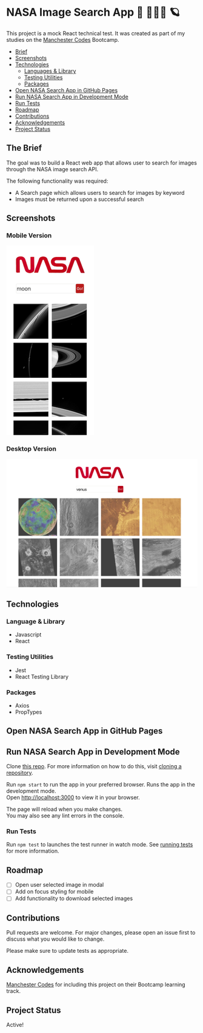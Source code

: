 # NASA Image Search App 🚀 🧑🏾‍🚀 🪐

This project is a mock React technical test. It was created as part of my studies on the [Manchester Codes](https://www.manchestercodes.com/) Bootcamp.

- [Brief](#the-brief)
- [Screenshots](#screenshots)
- [Technologies](#technologies)
  - [Languages & Library](#language--library)
  - [Testing Utilities](#testing-utilities)
  - [Packages](#packages)
- [Open NASA Search App in GitHub Pages](#open-nasa-search-app-in-github-pages)
- [Run NASA Search App in Development Mode](#run-nasa-search-app-in-development-mode)
- [Run Tests](#run-tests)
- [Roadmap](#roadmap)
- [Contributions](#contributions)
- [Acknowledgements](#acknowledgements)
- [Project Status](#project-status)

## The Brief

The goal was to build a React web app that allows user to search for images through the NASA image search API.

The following functionality was required:

- A Search page which allows users to search for images by keyword
- Images must be returned upon a successful search

## Screenshots

### Mobile Version

![NASA Search Mobile Version](/README-assets/mobile-screenshot.png?raw=true "Mobile Version")

### Desktop Version

![NASA Search Desktop Version](/README-assets/desktop-screenshot.png?raw=true "Desktop Version")

## Technologies

### Language & Library

- Javascript
- React

### Testing Utilities

- Jest
- React Testing Library

### Packages

- Axios
- PropTypes

## Open NASA Search App in GitHub Pages

## Run NASA Search App in Development Mode

Clone [this repo](https://github.com/VeeUye/tech-test-mcr-codes). For more information on how to do this, visit [cloning a repository](https://docs.github.com/en/repositories/creating-and-managing-repositories/cloning-a-repository).

Run `npm start` to run the app in your preferred browser.
Runs the app in the development mode.\
Open [http://localhost:3000](http://localhost:3000) to view it in your browser.

The page will reload when you make changes.\
You may also see any lint errors in the console.

### Run Tests

Run `npm test` to launches the test runner in watch mode.
See [running tests](https://facebook.github.io/create-react-app/docs/running-tests) for more information.

## Roadmap

- [ ] Open user selected image in modal
- [ ] Add on focus styling for mobile
- [ ] Add functionality to download selected images

## Contributions

Pull requests are welcome. For major changes, please open an issue first to discuss what you would like to change.

Please make sure to update tests as appropriate.

## Acknowledgements

[Manchester Codes](https://www.manchestercodes.com/) for including this project on their Bootcamp learning track.

## Project Status

Active!
